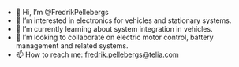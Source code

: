 - 👋 Hi, I’m @FredrikPellebergs
- 👀 I’m interested in electronics for vehicles and stationary systems.
- 🌱 I’m currently learning about system integration in vehicles.
- 💞️ I’m looking to collaborate on electric motor control, battery management and related systems.
- 📫 How to reach me: fredrik.pellebergs@telia.com

<!---
FredrikPellebergs/FredrikPellebergs is a ✨ special ✨ repository because its `README.md` (this file) appears on your GitHub profile.
You can click the Preview link to take a look at your changes.
--->

